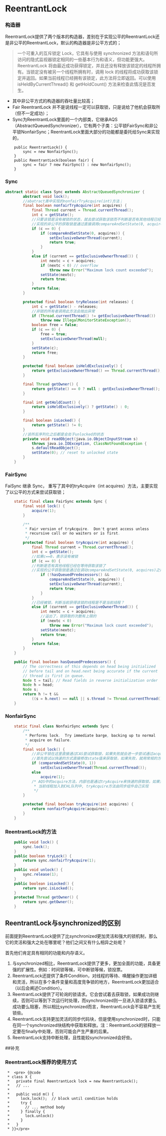# ReentrantLock

### 构造器

ReentrantLock提供了两个版本的构造器，差别在于实现公平的ReentrantLock还是非公平的ReentrantLock，默认的构造器是非公平方式的；

> 一个可重入的互斥锁定 Lock，它具有与使用 synchronized 方法和语句所访问的隐式监视器锁定相同的一些基本行为和语义，但功能更强大。ReentrantLock 将由最近成功获得锁定，并且还没有释放该锁定的线程所拥有。当锁定没有被另一个线程所拥有时，调用 lock 的线程将成功获取该锁定并返回。如果当前线程已经拥有该锁定，此方法将立即返回。可以使用 isHeldByCurrentThread() 和 getHoldCount() 方法来检查此情况是否发生。

* 其中非公平方式的构造器的吞吐量比较高；
* Fair ReentrantLock 并不是说线程一定可以获取锁，只是说给了他机会获取所（但不一定成功）；
* Sync为ReentrantLock里面的一个内部类，它继承AQS（AbstractQueuedSynchronizer），它有两个子类：公平锁FairSync和非公平锁NonfairSync；ReentrantLock里面大部分的功能都是委托给Sync来实现的，

```
    public ReentrantLock() {
        sync = new NonfairSync();
    }
    public ReentrantLock(boolean fair) {
        sync = fair ? new FairSync() : new NonfairSync();
    }
```

### Sync

```java
abstract static class Sync extends AbstractQueuedSynchronizer {
        abstract void lock();
        //abatract类中实现的nonfairTryAcquire(int)方法；
        final boolean nonfairTryAcquire(int acquires) {
            final Thread current = Thread.currentThread();
            int c = getState();
            //只要该锁是没有被锁的状态，就去尝试获取该锁而不判断是否有其他线程已经在等待获取该锁
            //实现的非公平的获取锁是通过直接调用compareAndSetState(0, acquires)来实现的，并没有借用CHL队列
            if (c == 0) {
                if (compareAndSetState(0, acquires)) {
                    setExclusiveOwnerThread(current);
                    return true;
                }
            }
            else if (current == getExclusiveOwnerThread()) {
                int nextc = c + acquires;
                if (nextc < 0) // overflow
                    throw new Error("Maximum lock count exceeded");
                setState(nextc);
                return true;
            }
            return false;
        }

        protected final boolean tryRelease(int releases) {
            int c = getState() - releases;
            //非锁的所有者调用此方法会抛出异常
            if (Thread.currentThread() != getExclusiveOwnerThread())
                throw new IllegalMonitorStateException();
            boolean free = false;
            if (c == 0) {
                free = true;
                setExclusiveOwnerThread(null);
            }
            setState(c);
            return free;
        }

        protected final boolean isHeldExclusively() {
            return getExclusiveOwnerThread() == Thread.currentThread();
        }

        final Thread getOwner() {
            return getState() == 0 ? null : getExclusiveOwnerThread();
        }

        final int getHoldCount() {
            return isHeldExclusively() ? getState() : 0;
        }

        final boolean isLocked() {
            return getState() != 0;
        }
		//该所反序列化之后都是会处于unlocked的状态
        private void readObject(java.io.ObjectInputStream s)
            throws java.io.IOException, ClassNotFoundException {
            s.defaultReadObject();
            setState(0); // reset to unlocked state
        }
    }
```

### FairSync

FaiSync 继承 Sync， 重写了其中的tryAcquire（int acquires）方法，主要实现了以公平的方式来尝试获取锁；

```java
    static final class FairSync extends Sync {
        final void lock() {
            acquire(1);
        }

        /**
         * Fair version of tryAcquire.  Don't grant access unless
         * recursive call or no waiters or is first.
         */
        protected final boolean tryAcquire(int acquires) {
            final Thread current = Thread.currentThread();
            int c = getState();
            //如果c==0，表示没有被锁
            if (c == 0) {	
            //判断是否有其他线程已经在等待获取该锁了
            //实现的公平获取锁是通过在调动compareAndSetState(0, acquires)之前来检查是否hasQueuedPredecessors()来实现的，底层是借用了AQS的CHL队列，在判断队列头部有没有其他线程在等待获取锁
                if (!hasQueuedPredecessors() &&
                    compareAndSetState(0, acquires)) {
                    setExclusiveOwnerThread(current);
                    return true;
                }
            }
            //已经被锁，判断当前获得该锁的线程是不是当前线程？
            else if (current == getExclusiveOwnerThread()) {
                int nextc = c + acquires;
                //溢出了，锁获取的次数有上限的
                if (nextc < 0)
                    throw new Error("Maximum lock count exceeded");
                setState(nextc);
                return true;
            }
            return false;
        }
    }

    public final boolean hasQueuedPredecessors() {
        // The correctness of this depends on head being initialized
        // before tail and on head.next being accurate if the current
        // thread is first in queue.
        Node t = tail; // Read fields in reverse initialization order
        Node h = head;
        Node s;
        return h != t &&
            ((s = h.next) == null || s.thread != Thread.currentThread());
    }
```

### NonfairSync

```java
    static final class NonfairSync extends Sync {
        /**
         * Performs lock.  Try immediate barge, backing up to normal
         * acquire on failure.
         */
        final void lock() {
          	//非公平锁在这里直接通过CAS尝试获取锁，如果失败就会进一步尝试通过acquire（）来获取锁
            //首先尝试以快速的方式直接修改state值来获取锁，如果失败，就用常规的方式来获取锁
            if (compareAndSetState(0, 1))
                setExclusiveOwnerThread(Thread.currentThread());
            else
                acquire(1);
          	/* AQS中的acquire方法，内部也是通过tryAcquire来快速的获取锁，如果没有获取到，则将
             * 当前线程加入到CHL队列中, tryAcquire方法由同步组件自己实现
             */
        }

        protected final boolean tryAcquire(int acquires) {
            return nonfairTryAcquire(acquires);
        }
    }
```

### ReentrantLock的方法

```java
    public void lock() {
        sync.lock();
    }
    public boolean tryLock() {
        return sync.nonfairTryAcquire(1);
    }
    public void unlock() {
        sync.release(1);
    }
    public boolean isLocked() {
        return sync.isLocked();
    }
    protected Thread getOwner() {
        return sync.getOwner();
    }
```







## ReentrantLock与synchronized的区别

前面提到ReentrantLock提供了比synchronized更加灵活和强大的锁机制，那么它的灵活和强大之处在哪里呢？他们之间又有什么相异之处呢？

首先他们肯定具有相同的功能和内存语义。

1. 与synchronized相比，ReentrantLock提供了更多，更加全面的功能，具备更强的扩展性。例如：时间锁等候，可中断锁等候，锁投票。
2. ReentrantLock还提供了条件Condition，对线程的等待、唤醒操作更加详细和灵活，所以在多个条件变量和高度竞争锁的地方，ReentrantLock更加适合（以后会阐述Condition）。
3. ReentrantLock提供了可轮询的锁请求。它会尝试着去获取锁，如果成功则继续，否则可以等到下次运行时处理，而synchronized则一旦进入锁请求要么成功要么阻塞，所以相比synchronized而言，ReentrantLock会不容易产生死锁些。
4. ReentrantLock支持更加灵活的同步代码块，但是使用synchronized时，只能在同一个synchronized块结构中获取和释放。注：ReentrantLock的锁释放一定要在finally中处理，否则可能会产生严重的后果。
5. ReentrantLock支持中断处理，且性能较synchronized会好些。

##补充

### ReentrantLock推荐的使用方式

```
 *  <pre> {@code
 * class X {
 *   private final ReentrantLock lock = new ReentrantLock();
 *   // ...
 *
 *   public void m() {
 *     lock.lock();  // block until condition holds
 *     try {
 *       // ... method body
 *     } finally {
 *       lock.unlock()
 *     }
 *   }
 * }}</pre>
```


